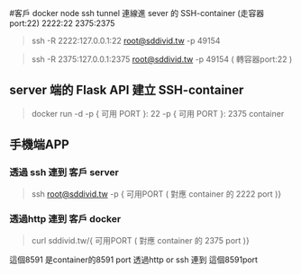 
#客戶 docker node ssh tunnel 連線進 sever 的 SSH-container (走容器port:22) 2222:22 2375:2375
> ssh -R 2222:127.0.0.1:22  root@sddivid.tw -p 49154

> ssh -R 2375:127.0.0.1:2375  root@sddivid.tw -p 49154 ( 轉容器port:22 )

## server 端的 Flask API 建立 SSH-container 
> docker run -d -p { 可用 PORT }: 22 -p { 可用 PORT }: 2375 container
  
## 手機端APP 
### 透過 ssh 連到 客戶 server
> ssh   root@sddivid.tw -p { 可用PORT ( 對應 container 的 2222 port )}
### 透過http 連到 客戶 docker 
> curl  sddivid.tw/{ 可用PORT ( 對應 container 的 2375 port )}


這個8591 是container的8591 port 
透過http or ssh 連到 這個8591port